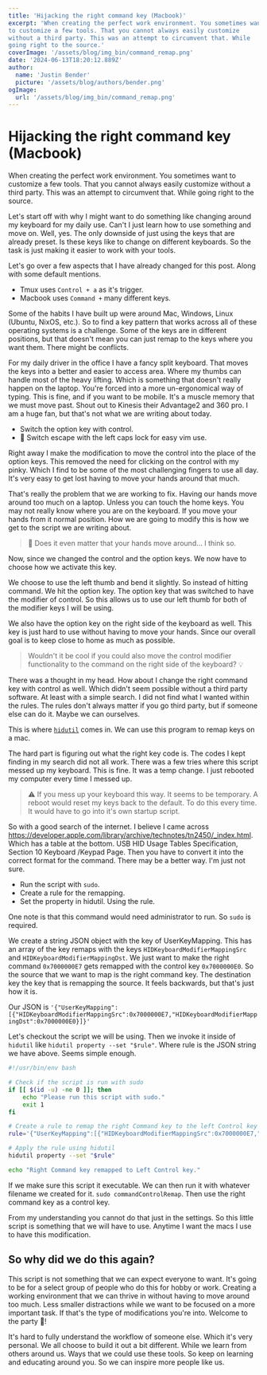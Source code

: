 ```yaml
---
title: 'Hijacking the right command key (Macbook)'
excerpt: 'When creating the perfect work environment. You sometimes want
to customize a few tools. That you cannot always easily customize
without a third party. This was an attempt to circumvent that. While
going right to the source.'
coverImage: '/assets/blog/img_bin/command_remap.png'
date: '2024-06-13T18:20:12.889Z'
author:
  name: 'Justin Bender'
  picture: '/assets/blog/authors/bender.png'
ogImage: 
  url: '/assets/blog/img_bin/command_remap.png'
---
```


# Hijacking the right command key (Macbook)

When creating the perfect work environment. You sometimes want
to customize a few tools. That you cannot always easily customize
without a third party. This was an attempt to circumvent that. While
going right to the source.

Let's start off with why I might want to do something like changing
around my keyboard for my daily use. Can't I just learn how to use
something and move on. Well, yes. The only downside of just using the
keys that are already preset. Is these keys like to change on different
keyboards. So the task is just making it easier to work with your tools.

Let's go over a few aspects that I have already changed for this post.
Along with some default mentions.

* Tmux uses `Control + a` as it's trigger.
* Macbook uses `Command +` many different keys.

Some of the habits I have built up were around Mac, Windows, Linux
(Ubuntu, NixOS, etc.). So to find a key pattern that works across all of
these operating systems is a challenge. Some of the keys are in
different positions, but that doesn't mean you can just remap to the
keys where you want them. There might be conflicts.

For my daily driver in the office I have a fancy split keyboard. That
moves the keys into a better and easier to access area. Where my thumbs
can handle most of the heavy lifting. Which is something that doesn't
really happen on the laptop. You're forced into a more un-ergonomical
way of typing. This is fine, and if you want to be mobile. It's a muscle
memory that we must move past. Shout out to Kinesis their Advantage2 and
360 pro. I am a huge fan, but that's not what we are writing about
today.

* Switch the option key with control.
* 🚀 Switch escape with the left caps lock for easy vim use.

Right away I make the modification to move the control into the place of
the option keys. This removed the need for clicking on the control with
my pinky. Which I find to be some of the most challenging fingers to use
all day. It's very easy to get lost having to move your hands around
that much.

That's really the problem that we are working to fix. Having our hands
move around too much on a laptop. Unless you can touch the home
keys. You may not really know where you are on the keyboard. If you move
your hands from it normal position. How we are going to modify this is
how we get to the script we are writing about.

> 💬 Does it even matter that your hands move around... I think so.

Now, since we changed the control and the option keys. We now have to
choose how we activate this key.

We choose to use the left thumb and bend it slightly. So instead of
hitting command. We hit the option key. The option key that was switched
to have the modifier of control. So this allows us to use our left
thumb for both of the modifier keys I will be using.

We also have the option key on the right side of the keyboard as well.
This key is just hard to use without having to move your hands. Since
our overall goal is to keep close to home as much as possible.

> Wouldn't it be cool if you could also move the control modifier
functionality to the command on the right side of the keyboard? 💡

There was a thought in my head. How about I change the right command key
with control as well. Which didn't seem possible without a third party
software. At least with a simple search. I did not find what I wanted
within the rules. The rules don't always matter if you go third party,
but if someone else can do it. Maybe we can ourselves.

This is where
[`hidutil`](https://apple.stackexchange.com/questions/459546/how-do-i-get-the-key-for-a-specific-letter-for-hidutil)
comes in. We can use this program to remap keys on a mac.

The hard part is figuring out what the right key code is. The codes I
kept finding in my search did not all work. There was a few tries where
this script messed up my keyboard. This is fine. It was a temp change. I
just rebooted my computer every time I messed up.

> ⚠️ If you mess up your keyboard this way. It seems to be
temporary. A reboot would reset my keys back to the default. To do this
every time. It would have to go into it's own startup script.

So with a good search of the internet. I believe I came across
https://developer.apple.com/library/archive/technotes/tn2450/_index.html.
Which has a table at the bottom. USB HID Usage Tables Specification,
Section 10 Keyboard /Keypad Page. Then you have to convert it into the
correct format for the command. There may be a better way. I'm just not
sure.

* Run the script with `sudo`.
* Create a rule for the remapping.
* Set the property in hidutil. Using the rule.

One note is that this command would need administrator to run. So `sudo`
is required.

We create a string JSON object with the key of UserKeyMapping. This has
an array of the key remaps with the keys `HIDKeyboardModifierMappingSrc`
and `HIDKeyboardModifierMappingDst`. We just want to make the right command
`0x7000000E7` gets remapped with the control key `0x7000000E0`. So the
source that we want to map is the right command key. The destination key
the key that is remapping the source. It feels backwards, but that's
just how it is.

Our JSON is `'{"UserKeyMapping":[{"HIDKeyboardModifierMappingSrc":0x7000000E7,"HIDKeyboardModifierMappingDst":0x7000000E0}]}'`

Let's checkout the script we will be using. Then we invoke it inside of
`hidutil` like `hidutil property --set "$rule"`. Where rule is the JSON
string we have above. Seems simple enough.

```bash
#!/usr/bin/env bash

# Check if the script is run with sudo
if [[ $(id -u) -ne 0 ]]; then
    echo "Please run this script with sudo."
    exit 1
fi

# Create a rule to remap the right Command key to the left Control key
rule='{"UserKeyMapping":[{"HIDKeyboardModifierMappingSrc":0x7000000E7,"HIDKeyboardModifierMappingDst":0x7000000E0}]}'

# Apply the rule using hidutil
hidutil property --set "$rule"

echo "Right Command key remapped to Left Control key."
```

If we make sure this script it executable. We can then run it with
whatever filename we created for it. `sudo commandControlRemap`. Then
use the right command key as a control key.

From my understanding you cannot do that just in the settings. So this
little script is something that we will have to use. Anytime I want the
macs I use to have this modification.


## So why did we do this again?

This script is not something that we can expect everyone to want. It's
going to be for a select group of people who do this for hobby or work.
Creating a working environment that we can thrive in without having to
move around too much. Less smaller distractions while we want to be
focused on a more important task. If that's the type of modifications
you're into. Welcome to the party 🧙!

It's hard to fully understand the workflow of someone else. Which it's
very personal. We all choose to build it out a bit different. While we
learn from others around us. Ways that we could use these tools. So keep
on learning and educating around you. So we can inspire more people like
us.


